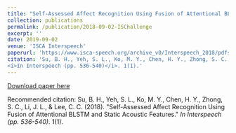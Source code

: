 ```yaml
---
title: "Self-Assessed Affect Recognition Using Fusion of Attentional BLSTM and Static Acoustic Features"
collection: publications
permalink: /publication/2018-09-02-ISChallenge
excerpt: ''
date: 2019-09-02
venue: 'ISCA Interspeech'
paperurl: 'https://www.isca-speech.org/archive_v0/Interspeech_2018/pdfs/2261.pdf'
citation: 'Su, B. H., Yeh, S. L., Ko, M. Y., Chen, H. Y., Zhong, S. C., Li, J. L., & Lee, C. C. (2018). &quot;Self-Assessed Affect Recognition Using Fusion of Attentional BLSTM and Static Acoustic Features.&quot; 
<i>In Interspeech (pp. 536-540)</i>. 1(1).'
---
```


<!-- description -->

[Download paper here](https://www.isca-speech.org/archive_v0/Interspeech_2018/pdfs/2261.pdf)

Recommended citation: Su, B. H., Yeh, S. L., Ko, M. Y., Chen, H. Y., Zhong, S. C., Li, J. L., & Lee, C. C. (2018). "Self-Assessed Affect Recognition Using Fusion of Attentional BLSTM and Static Acoustic Features." <i>In Interspeech (pp. 536-540)</i>. 1(1).
